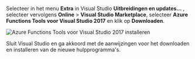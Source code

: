 Selecteer in het menu **Extra** in Visual Studio **Uitbreidingen en updates...** , selecteer vervolgens **Online** > **Visual Studio Marketplace**, selecteer **Azure Functions Tools voor Visual Studio 2017** en klik op **Downloaden**.
 
![Azure Functions Tools voor Visual Studio 2017 installeren](./media/functions-install-vstools/functions-vstools-install.png)

Sluit Visual Studio en ga akkoord met de aanwijzingen voor het downloaden en installeren van de nieuwe hulpprogramma's. 